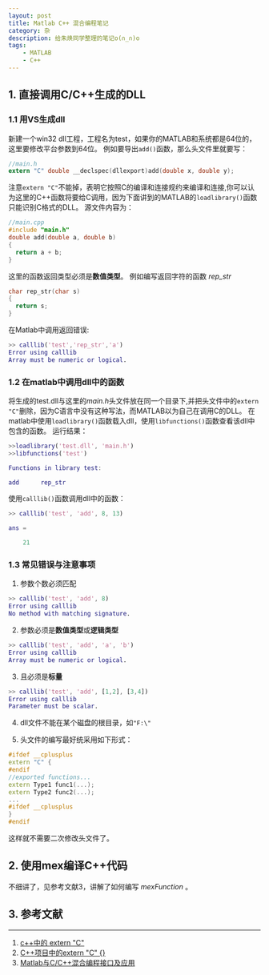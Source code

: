 ```yaml
---
layout: post
title: Matlab C++ 混合编程笔记
category: 杂
description: 给朱焕同学整理的笔记o(∩_∩)o
tags:
    - MATLAB
    - C++
---
```


## 1. 直接调用C/C++生成的DLL

### 1.1 用VS生成dll
新建一个win32 dll工程，工程名为test，如果你的MATLAB和系统都是64位的，这里要修改平台参数到64位。
例如要导出`add()`函数，那么头文件里就要写：

```c
//main.h
extern "C" double __declspec(dllexport)add(double x, double y);
```

注意`extern "C"`不能掉，表明它按照C的编译和连接规约来编译和连接,你可以认为这里的C++函数将要给C调用，因为下面讲到的MATLAB的`loadlibrary()`函数只能识别C格式的DLL。
源文件内容为：

```c
//main.cpp
#include "main.h"
double add(double a, double b)
{
  return a + b;
}
```

这里的函数返回类型必须是**数值类型**。
例如编写返回字符的函数 *rep_str*  



```c
char rep_str(char s)
{
  return s;
}
```



在Matlab中调用返回错误:
```matlab
>> calllib('test','rep_str','a')
Error using calllib
Array must be numeric or logical.
```


### 1.2 在matlab中调用dll中的函数
将生成的test.dll与这里的*main.h*头文件放在同一个目录下,并把头文件中的`extern "C"`删除，因为C语言中没有这种写法，而MATLAB以为自己在调用C的DLL。
在matlab中使用`loadlibrary()`函数载入dll，使用`libfunctions()`函数查看该dll中包含的函数。
运行结果：

```matlab
>>loadlibrary('test.dll', 'main.h')
>>libfunctions('test')

Functions in library test:

add      rep_str  
```

使用`calllib()`函数调用dll中的函数：

```matlab
>> calllib('test', 'add', 8, 13)

ans =

    21
```

### 1.3 常见错误与注意事项
1. 参数个数必须匹配
```matlab
>> calllib('test', 'add', 8)
Error using calllib
No method with matching signature.
```
2. 参数必须是**数值类型**或**逻辑类型**
```matlab
>> calllib('test', 'add', 'a', 'b')
Error using calllib
Array must be numeric or logical.
```
3. 且必须是**标量**
```matlab
>> calllib('test', 'add', [1,2], [3,4])
Error using calllib
Parameter must be scalar.
```
4. dll文件不能在某个磁盘的根目录，如`"F:\"`

5. 头文件的编写最好统采用如下形式：
```c++
#ifdef __cplusplus
extern "C" {
#endif
//exported functions...
extern Type1 func1(...);
extern Type2 func2(...);
...
#ifdef __cplusplus
}
#endif
```
这样就不需要二次修改头文件了。


## 2. 使用mex编译C++代码

不细讲了，见参考文献3，讲解了如何编写 *mexFunction* 。

## 3. 参考文献
---

1. [c++中的 extern "C"](http://songpengfei.iteye.com/blog/1100239)
2. [C++项目中的extern "C" {}](http://www.cnblogs.com/skynet/archive/2010/07/10/1774964.html)
3. [Matlab与C/C++混合编程接口及应用](http://www.cnblogs.com/lidabo/archive/2012/08/24/2654148.html)
